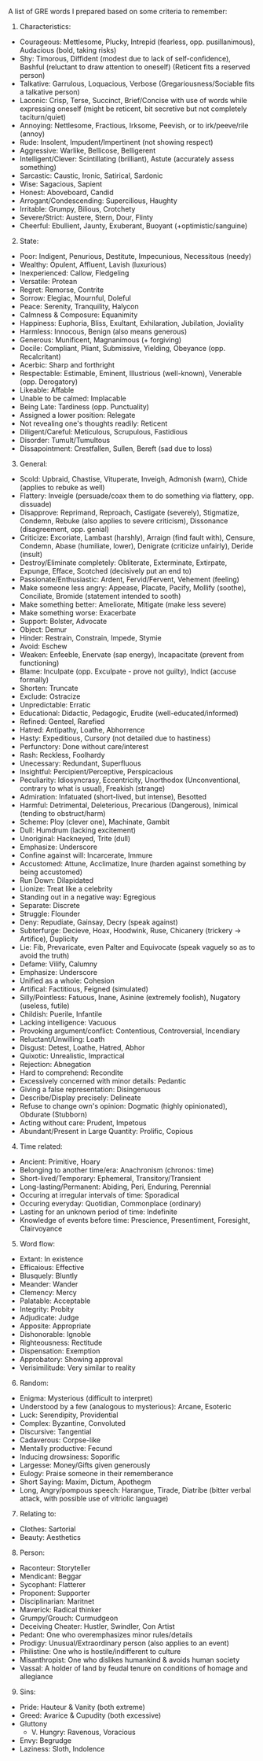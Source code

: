 A list of GRE words I prepared based on some criteria to remember:

1) Characteristics:
- Courageous: Mettlesome, Plucky, Intrepid (fearless, opp. pusillanimous), Audacious (bold, taking risks)
- Shy: Timorous, Diffident (modest due to lack of self-confidence), Bashful (reluctant to draw attention to oneself) (Reticent fits a reserved person)
- Talkative: Garrulous, Loquacious, Verbose (Gregariousness/Sociable fits a talkative person)
- Laconic: Crisp, Terse, Succinct, Brief/Concise with use of words while expressing oneself (might be reticent, bit secretive but not completely taciturn/quiet)
- Annoying: Nettlesome, Fractious, Irksome, Peevish, or to irk/peeve/rile (annoy)
- Rude: Insolent, Impudent/Impertinent (not showing respect)
- Aggressive: Warlike, Bellicose, Belligerent
- Intelligent/Clever: Scintillating (brilliant), Astute (accurately assess something)
- Sarcastic: Caustic, Ironic, Satirical, Sardonic
- Wise: Sagacious, Sapient
- Honest: Aboveboard, Candid
- Arrogant/Condescending: Supercilious, Haughty
- Irritable: Grumpy, Bilious, Crotchety
- Severe/Strict: Austere, Stern, Dour, Flinty
- Cheerful: Ebullient, Jaunty, Exuberant, Buoyant (+optimistic/sanguine)

2) State:
- Poor: Indigent, Penurious, Destitute, Impecunious, Necessitous (needy)
- Wealthy: Opulent, Affluent, Lavish (luxurious)
- Inexperienced: Callow, Fledgeling
- Versatile: Protean
- Regret: Remorse, Contrite
- Sorrow: Elegiac, Mournful, Doleful
- Peace: Serenity, Tranquility, Halycon
- Calmness & Composure: Equanimity
- Happiness: Euphoria, Bliss, Exultant, Exhilaration, Jubilation, Joviality
- Harmless: Innocous, Benign (also means generous)
- Generous: Munificent, Magnanimous (+ forgiving)
- Docile: Compliant, Pliant, Submissive, Yielding, Obeyance (opp. Recalcritant)
- Acerbic: Sharp and forthright
- Respectable: Estimable, Eminent, Illustrious (well-known), Venerable (opp. Derogatory)
- Likeable: Affable
- Unable to be calmed: Implacable
- Being Late: Tardiness (opp. Punctuality)
- Assigned a lower position: Relegate 
- Not revealing one's thoughts readily: Reticent
- Diligent/Careful: Meticulous, Scrupulous, Fastidious
- Disorder: Tumult/Tumultous
- Dissapointment: Crestfallen, Sullen, Bereft (sad due to loss)

3) General:
- Scold: Upbraid, Chastise, Vituperate, Inveigh, Admonish (warn), Chide (applies to rebuke as well)
- Flattery: Inveigle (persuade/coax them to do something via flattery, opp. dissuade)
- Disapprove: Reprimand, Reproach, Castigate (severely), Stigmatize, Condemn, Rebuke (also applies to severe criticism), Dissonance (disagreement, opp. genial)
- Criticize: Excoriate, Lambast (harshly), Arraign (find fault with), Censure, Condemn, Abase (humiliate, lower), Denigrate (criticize unfairly), Deride (insult)
- Destroy/Eliminate completely: Obliterate, Exterminate, Extirpate, Expunge, Efface, Scotched (decisively put an end to)
- Passionate/Enthusiastic: Ardent, Fervid/Fervent, Vehement (feeling)
- Make someone less angry: Appease, Placate, Pacify, Mollify (soothe), Conciliate, Bromide (statement intended to sooth)
- Make something better: Ameliorate, Mitigate (make less severe)
- Make something worse: Exacerbate
- Support: Bolster, Advocate
- Object: Demur
- Hinder: Restrain, Constrain, Impede, Stymie
- Avoid: Eschew
- Weaken: Enfeeble, Enervate (sap energy), Incapacitate (prevent from functioning)
- Blame: Inculpate (opp. Exculpate - prove not guilty), Indict (accuse formally)
- Shorten: Truncate
- Exclude: Ostracize
- Unpredictable: Erratic
- Educational: Didactic, Pedagogic, Erudite (well-educated/informed)
- Refined: Genteel, Rarefied
- Hatred: Antipathy, Loathe, Abhorrence
- Hasty: Expeditious, Cursory (not detailed due to hastiness)
- Perfunctory: Done without care/interest
- Rash: Reckless, Foolhardy
- Unecessary: Redundant, Superfluous
- Insightful: Percipient/Perceptive, Perspicacious
- Peculiarity: Idiosyncrasy, Eccentricity, Unorthodox (Unconventional, contrary to what is usual), Freakish (strange)
- Admiration: Infatuated (short-lived, but intense), Besotted
- Harmful: Detrimental, Deleterious, Precarious (Dangerous), Inimical (tending to obstruct/harm)
- Scheme: Ploy (clever one), Machinate, Gambit
- Dull: Humdrum (lacking excitement)
- Unoriginal: Hackneyed, Trite (dull)
- Emphasize: Underscore
- Confine against will: Incarcerate, Immure
- Accustomed: Attune, Acclimatize, Inure (harden against something by being accustomed)
- Run Down: Dilapidated
- Lionize: Treat like a celebrity
- Standing out in a negative way: Egregious
- Separate: Discrete
- Struggle: Flounder
- Deny: Repudiate, Gainsay, Decry (speak against)
- Subterfurge: Decieve, Hoax, Hoodwink, Ruse, Chicanery (trickery -> Artifice), Duplicity
- Lie: Fib, Prevaricate, even Palter and Equivocate (speak vaguely so as to avoid the truth)
- Defame: Vilify, Calumny 
- Emphasize: Underscore
- Unified as a whole: Cohesion
- Artifical: Factitious, Feigned (simulated)
- Silly/Pointless: Fatuous, Inane, Asinine (extremely foolish), Nugatory (useless, futile)
- Childish: Puerile, Infantile
- Lacking intelligence: Vacuous
- Provoking argument/conflict: Contentious, Controversial, Incendiary
- Reluctant/Unwilling: Loath
- Disgust: Detest, Loathe, Hatred, Abhor
- Quixotic: Unrealistic, Impractical
- Rejection: Abnegation
- Hard to comprehend: Recondite
- Excessively concerned with minor details: Pedantic
- Giving a false representation: Disingenuous
- Describe/Display precisely: Delineate
- Refuse to change own's opinion: Dogmatic (highly opinionated), Obdurate (Stubborn)
- Acting without care: Prudent, Impetous
- Abundant/Present in Large Quantity: Prolific, Copious

4) Time related:
- Ancient: Primitive, Hoary
- Belonging to another time/era: Anachronism (chronos: time)
- Short-lived/Temporary: Ephemeral, Transitory/Transient
- Long-lasting/Permanent: Abiding, Peri, Enduring, Perennial
- Occuring at irregular intervals of time: Sporadical
- Occuring everyday: Quotidian, Commonplace (ordinary)
- Lasting for an unknown period of time: Indefinite
- Knowledge of events before time: Prescience, Presentiment, Foresight, Clairvoyance

5) Word flow:
- Extant: In existence
- Efficaious: Effective
- Blusquely: Bluntly
- Meander: Wander
- Clemency: Mercy
- Palatable: Acceptable
- Integrity: Probity
- Adjudicate: Judge
- Apposite: Appropriate
- Dishonorable: Ignoble
- Righteousness: Rectitude 
- Dispensation: Exemption
- Approbatory: Showing approval
- Verisimilitude: Very similar to reality

6) Random:
- Enigma: Mysterious (difficult to interpret)
- Understood by a few (analogous to mysterious): Arcane, Esoteric
- Luck: Serendipity, Providential
- Complex: Byzantine, Convoluted
- Discursive: Tangential
- Cadaverous: Corpse-like
- Mentally productive: Fecund
- Inducing drowsiness: Soporific
- Largesse: Money/Gifts given generously
- Eulogy: Praise someone in their rememberance
- Short Saying: Maxim, Dictum, Apothegm
- Long, Angry/pompous speech: Harangue, Tirade, Diatribe (bitter verbal attack, with possible use of vitriolic language)

7) Relating to:
- Clothes: Sartorial
- Beauty: Aesthetics

8) Person:
- Raconteur: Storyteller
- Mendicant: Beggar
- Sycophant: Flatterer
- Proponent: Supporter
- Disciplinarian: Maritnet
- Maverick: Radical thinker
- Grumpy/Grouch: Curmudgeon
- Deceiving Cheater: Hustler, Swindler, Con Artist
- Pedant: One who overemphasizes minor rules/details
- Prodigy: Unusual/Extraordinary person (also applies to an event)
- Philistine: One who is hostile/indifferent to culture
- Misanthropist: One who dislikes humankind & avoids human society
- Vassal: A holder of land by feudal tenure on conditions of homage and allegiance

9) Sins: 
- Pride: Hauteur & Vanity (both extreme)
- Greed: Avarice & Cupudity (both excessive)
- Gluttony
  - V. Hungry: Ravenous, Voracious
- Envy: Begrudge
- Laziness: Sloth, Indolence
